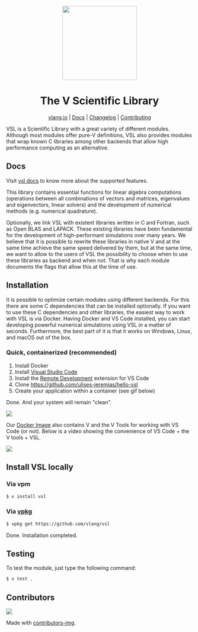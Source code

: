 <div align="center">
<p>
    <img
        style="width: 200px"
        width="200"
        src="https://raw.githubusercontent.com/vlang/vsl/master/static/vsl-logo.png?sanitize=true"
    >
</p>
<h1>The V Scientific Library</h1>

[vlang.io](https://vlang.io) |
[Docs](https://vlang.github.io/vsl) |
[Changelog](#) |
[Contributing](https://github.com/vlang/vsl/blob/master/CONTRIBUTING.md)

</div>

VSL is a Scientific Library with a great variety of different modules.
Although most modules offer pure-V definitions, VSL also provides modules
that wrap known C libraries among other backends that allow
high performance computing as an alternative.

## Docs

Visit [vsl docs](https://vlang.github.io/vsl) to know more about the supported features.

This library contains essential functions for linear algebra computations
(operations between all combinations of vectors and matrices, eigenvalues and eigenvectors,
linear solvers) and the development of numerical methods (e.g. numerical quadrature).

Optionally, we link VSL with existent libraries written 
in C and Fortran, such as Open BLAS and LAPACK.
These existing libraries have been fundamental for the development of high-performant
simulations over many years. We believe that it is possible to rewrite these
libraries in native V and at the same time achieve the same speed delivered by them, but at the same
time, we want to allow to the users of VSL the possibility to choose when to use these libraries
as backend and when not. That is why each module documents the flags that allow this at the
time of use.

## Installation

It is possible to optimize certain modules using different backends.
For this there are some C dependencies that can be installed optionally.
If you want to use these C dependencies and other libraries,
the easiest way to work with VSL is via Docker.
Having Docker and VS Code installed, you can start developing powerful numerical simulations
using VSL in a matter of seconds. Furthermore, the best part of it is that it works on
Windows, Linux, and macOS out of the box.

### Quick, containerized (recommended)

1. Install Docker
2. Install [Visual Studio Code](https://code.visualstudio.com/)
3. Install the [Remote Development](https://marketplace.visualstudio.com/items?itemName=ms-vscode-remote.vscode-remote-extensionpack) extension for VS Code
4. Clone https://github.com/ulises-jeremias/hello-vsl
5. Create your application within a container (see gif below)

Done. And your system will remain "clean".

![](https://raw.githubusercontent.com/vlang/vsl/master/static/vscode-open-in-container.gif)

Our [Docker Image](https://hub.docker.com/repository/docker/ulisesjeremias/vsl)
also contains V and the V Tools for working with VS Code (or not).
Below is a video showing the convenience of
VS Code + the V tools + VSL.

![](https://raw.githubusercontent.com/vlang/vsl/master/static/container.gif)

## Install VSL locally

### Via vpm

```sh
$ v install vsl
```

### Via [vpkg](https://github.com/v-pkg/vpkg)

```sh
$ vpkg get https://github.com/vlang/vsl
```

Done. Installation completed.

## Testing

To test the module, just type the following command:

```sh
$ v test .
```

## Contributors

<a href="https://github.com/vlang/vsl/contributors">
  <img src="https://contrib.rocks/image?repo=vlang/vsl"/>
</a>

Made with [contributors-img](https://contrib.rocks).

[awesomevbadge]: https://awesome.re/mentioned-badge.svg
[licensebadge]: https://img.shields.io/badge/License-MIT-blue.svg
[awesomevurl]: https://github.com/vlang/awesome-v/blob/master/README.md#scientific-computing
[licenseurl]: https://github.com/vlang/vsl/blob/master/LICENSE
